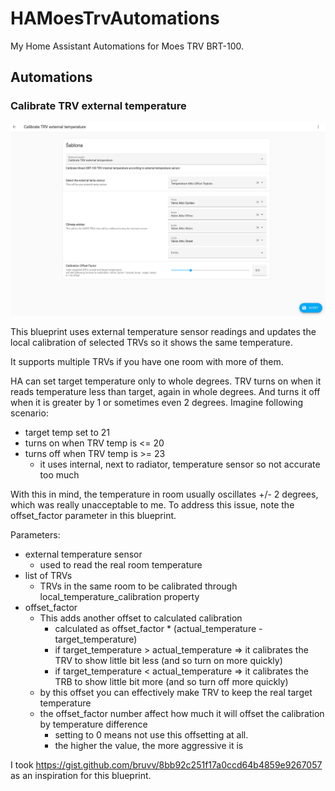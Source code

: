 # HAMoesTrvAutomations

My Home Assistant Automations for Moes TRV BRT-100.

## Automations

### Calibrate TRV external temperature

![example](documentation/trv_calib_screen.png)

This blueprint uses external temperature sensor readings and updates the local calibration of selected TRVs so it shows the same temperature.

It supports multiple TRVs if you have one room with more of them.

HA can set target temperature only to whole degrees. TRV turns on when it reads temperature less than target, again 
in whole degrees. And turns it off when it is greater by 1 or sometimes even 2 degrees. Imagine following scenario:

- target temp set to 21
- turns on when TRV temp is <= 20
- turns off when TRV temp is >= 23
  - it uses internal, next to radiator, temperature sensor so not accurate too much

With this in mind, the temperature in room usually oscillates +/- 2 degrees, which was really unacceptable to me. 
To address this issue, note the offset_factor parameter in this blueprint.

Parameters:

- external temperature sensor
  - used to read the real room temperature
- list of TRVs
  - TRVs in the same room to be calibrated through local_temperature_calibration property
- offset_factor
    - This adds another offset to calculated calibration
        - calculated as offset_factor * (actual_temperature - target_temperature)
        - if target_temperature > actual_temperature => it calibrates the TRV to show little bit less (and so turn on more quickly)
        - if target_temperature < actual_temperature => it calibrates the TRB to show little bit more (and so turn off more quickly)
    - by this offset you can effectively make TRV to keep the real target temperature
    - the offset_factor number affect how much it will offset the calibration by temperature difference
      - setting to 0 means not use this offsetting at all.
      - the higher the value, the more aggressive it is

I took https://gist.github.com/bruvv/8bb92c251f17a0ccd64b4859e9267057 as an inspiration for this blueprint.
